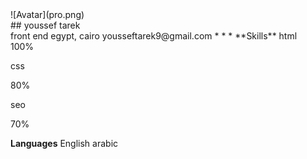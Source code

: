 <div class="w3-content w3-margin-top" style="max-width:1400px;">

<div class="w3-row-padding">

<div class="w3-third">

<div class="w3-white w3-text-grey w3-card-4">

<div class="w3-display-container">![Avatar](pro.png)

<div class="w3-display-bottomleft w3-container w3-text-black">## youssef tarek</div>

</div>

<div class="w3-container">front end egypt, cairo yousseftarek9@gmail.com * * * **Skills** html

<div class="w3-light-grey w3-round-xlarge w3-small">

<div class="w3-container w3-center w3-round-xlarge w3-teal" style="width:100%">

<div class="w3-center w3-text-white">100%</div>

</div>

</div>

css

<div class="w3-light-grey w3-round-xlarge w3-small">

<div class="w3-container w3-center w3-round-xlarge w3-teal" style="width:80%">80%</div>

</div>

seo

<div class="w3-light-grey w3-round-xlarge w3-small">

<div class="w3-container w3-center w3-round-xlarge w3-teal" style="width:70%">70%</div>

</div>

**Languages** English arabic</div>

</div>

</div>

</div>

</div>
